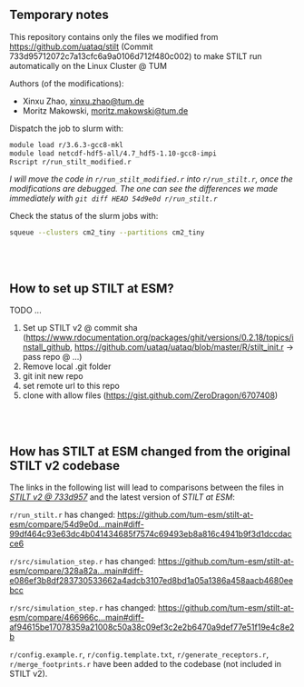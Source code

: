 
## Temporary notes

This repository contains only the files we modified from https://github.com/uataq/stilt (Commit 733d95712072c7a13cfc6a9a0106d712f480c002) to make STILT run automatically on the Linux Cluster @ TUM

Authors (of the modifications): 
- Xinxu Zhao, xinxu.zhao@tum.de
- Moritz Makowski, moritz.makowski@tum.de

Dispatch the job to slurm with:
```bash
module load r/3.6.3-gcc8-mkl
module load netcdf-hdf5-all/4.7_hdf5-1.10-gcc8-impi
Rscript r/run_stilt_modified.r
```

*I will move the code in `r/run_stilt_modified.r` into `r/run_stilt.r`, once the modifications are debugged. The one can see the differences we made immediately with `git diff HEAD 54d9e0d r/run_stilt.r`*

Check the status of the slurm jobs with:
```bash
squeue --clusters cm2_tiny --partitions cm2_tiny
```

<br/>
<br/>

## How to set up STILT at ESM?

TODO ...

1. Set up STILT v2 @ commit sha (https://www.rdocumentation.org/packages/ghit/versions/0.2.18/topics/install_github, https://github.com/uataq/uataq/blob/master/R/stilt_init.r -> pass repo @ ...)
2. Remove local .git folder
3. git init new repo
4. set remote url to this repo
5. clone with allow files (https://gist.github.com/ZeroDragon/6707408)

<br/>
<br/>

## How has **STILT at ESM** changed from the original STILT v2 codebase

The links in the following list will lead to comparisons between the files in [_STILT v2 @ 733d957_](https://github.com/uataq/stilt/tree/733d95712072c7a13cfc6a9a0106d712f480c002) and the latest version of _STILT at ESM_:

`r/run_stilt.r` has changed:
https://github.com/tum-esm/stilt-at-esm/compare/54d9e0d...main#diff-99df464c93e63dc4b041434685f7574c69493eb8a816c4941b9f3d1dccdacce6

`r/src/simulation_step.r` has changed:
https://github.com/tum-esm/stilt-at-esm/compare/328a82a...main#diff-e086ef3b8df283730533662a4adcb3107ed8bd1a05a1386a458aacb4680eebcc

`r/src/simulation_step.r` has changed:
https://github.com/tum-esm/stilt-at-esm/compare/466966c...main#diff-af94615be17078359a21008c50a38c09ef3c2e2b6470a9def77e51f19e4c8e2b

`r/config.example.r`, `r/config.template.txt`, `r/generate_receptors.r`, `r/merge_footprints.r` have been added to the codebase (not included in STILT v2).

